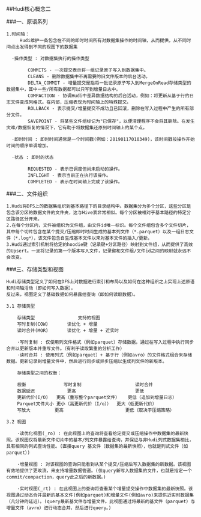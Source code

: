 ##Hudi核心概念二

###一、原语系列

    1.时间轴：
         Hudi维护一条包含在不同的即时时间所有对数据集操作的时间轴，从而提供，从不同时间点出发得到不同的视图下的数据集
        
      ·操作类型 : 对数据集执行的操作类型
      
            COMMITS - 一次提交表示将一组记录原子写入到数据集中。        
            CLEANS - 删除数据集中不再需要的旧文件版本的后台活动。        
            DELTA_COMMIT - 增量提交是指将一批记录原子写入到MergeOnRead存储类型的数据集中，其中一些/所有数据都可以只写到增量日志中。        
            COMPACTION - 协调Hudi中差异数据结构的后台活动，例如：将更新从基于行的日志文件变成列格式。在内部，压缩表现为时间轴上的特殊提交。        
            ROLLBACK - 表示提交/增量提交不成功且已回滚，删除在写入过程中产生的所有部分文件。       
            SAVEPOINT - 将某些文件组标记为"已保存"，以便清理程序不会将其删除。在发生灾难/数据恢复的情况下，它有助于将数据集还原到时间轴上的某个点。
        
      ·即时时间 : 即时时间通常是一个时间戳(例如：20190117010349)，该时间戳按操作开始时间的顺序单调增加。
      
      ·状态 : 即时的状态
      
            REQUESTED - 表示已调度但尚未启动的操作。            
            INFLIGHT - 表示当前正在执行该操作。           
            COMPLETED - 表示在时间轴上完成了该操作。
            
###二、文件组织

    1.Hudi将DFS上的数据集组织到基本路径下的目录结构中。数据集分为多个分区，这些分区是包含该分区的数据文件的文件夹，这与Hive表非常相似。每个分区被相对于基本路径的特定分区路径区分开来。
    2.在每个分区内，文件被组织为文件组，由文件id唯一标识。每个文件组包含多个文件切片，其中每个切片包含在某个提交/压缩即时时间生成的基本列文件（*.parquet）以及一组日志文件（*.log*），该文件包含自生成基本文件以来对基本文件的插入/更新。
    3.Hudi通过索引机制将给定的hoodie键（记录键+分区路径）映射到文件组，从而提供了高效的Upsert。一旦将记录的第一个版本写入文件，记录键和文件组/文件id之间的映射就永远不会改变。
    
###三、存储类型和视图

    Hudi存储类型定义了如何在DFS上对数据进行索引和布局以及如何在这种组织之上实现上述原语和时间轴活动（即如何写入数据）。
    反过来，视图定义了基础数据如何暴露给查询（即如何读取数据）。
    
    3.1 存储类型
    
        存储类型	            支持的视图
        写时复制(COW)	    读优化 + 增量
        读时合并(MOR)	    读优化 + 增量 + 近实时
        
        ·写时复制 : 仅使用列文件格式（例如parquet）存储数据。通过在写入过程中执行同步合并以更新版本并重写文件。（有利于读取繁重的分析工作）
        ·读时合并 : 使用列式（例如parquet）+ 基于行（例如avro）的文件格式组合来存储数据。更新记录到增量文件中，然后进行同步或异步压缩以生成列文件的新版本。
        
        存储类型之间的权衡：
        
        权衡	            写时复制	                读时合并
        数据延迟	        更高	                    更低
        更新代价(I/O)	更高（重写整个parquet文件）	更低（追加到增量日志）
        Parquet文件大小	更小（高更新代价（I/o））	更大（低更新代价）
        写放大	        更高	                     更低（取决于压缩策略）
        
    3.2 视图
    
        ·读优化视图(_ro) : 在此视图上的查询将查看给定提交或压缩操作中数据集的最新快照。该视图仅将最新文件切片中的基本/列文件暴露给查询，并保证与非Hudi列式数据集相比，具有相同的列式查询性能。(直接query 基文件（数据集的最新快照），也就是列式文件（如parquet）)
        
        ·增量视图 : 对该视图的查询只能看到从某个提交/压缩后写入数据集的新数据。该视图有效地提供了更改流，来支持增量数据管道。(仅query新写入数据集的文件，也就是指定一个commit/compaction，query此之后的新数据。)
     
        ·实时视图(_rt) : 在此视图上的查询将查看某个增量提交操作中数据集的最新快照。该视图通过动态合并最新的基本文件(例如parquet)和增量文件(例如avro)来提供近实时数据集（几分钟的延迟）。(query最新基文件与增量文件。此视图通过将最新的基文件（parquet）与增量文件（avro）进行动态合并，然后进行query。)
